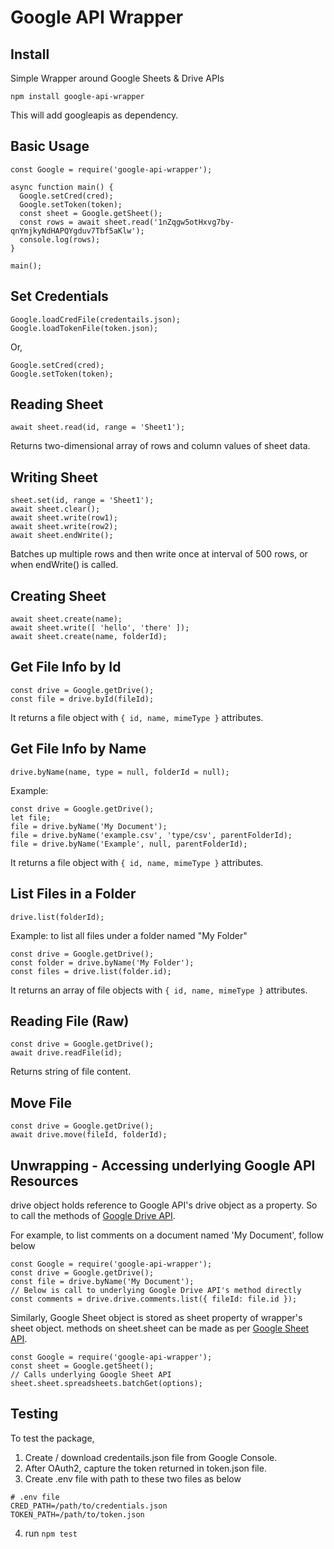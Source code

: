 # Google API Wrapper

## Install
Simple Wrapper around Google Sheets &amp; Drive APIs

    npm install google-api-wrapper

This will add googleapis as dependency.

## Basic Usage

    const Google = require('google-api-wrapper');
    
    async function main() {
      Google.setCred(cred);
      Google.setToken(token);
      const sheet = Google.getSheet();
      const rows = await sheet.read('1nZqgw5otHxvg7by-qnYmjkyNdHAPQYgduv7Tbf5aKlw');
      console.log(rows);
    }
    
    main();

## Set Credentials

    Google.loadCredFile(credentails.json);
    Google.loadTokenFile(token.json);

Or,

    Google.setCred(cred);
    Google.setToken(token);

## Reading Sheet

    await sheet.read(id, range = 'Sheet1');
    
Returns two-dimensional array of rows and column values of sheet data.

## Writing Sheet

    sheet.set(id, range = 'Sheet1');
    await sheet.clear();
    await sheet.write(row1);
    await sheet.write(row2);
    await sheet.endWrite();
    
Batches up multiple rows and then write once at interval of 500 rows, or when endWrite() is called.

## Creating Sheet

    await sheet.create(name);
    await sheet.write([ 'hello', 'there' ]);
    await sheet.create(name, folderId);

## Get File Info by Id

    const drive = Google.getDrive();
    const file = drive.byId(fileId);

It returns a file object with `{ id, name, mimeType }` attributes.

## Get File Info by Name

    drive.byName(name, type = null, folderId = null);

Example:

    const drive = Google.getDrive();
    let file;
    file = drive.byName('My Document');
    file = drive.byName('example.csv', 'type/csv', parentFolderId);
    file = drive.byName('Example', null, parentFolderId);

It returns a file object with `{ id, name, mimeType }` attributes.

## List Files in a Folder

    drive.list(folderId);

Example: to list all files under a folder named "My Folder"

    const drive = Google.getDrive();
    const folder = drive.byName('My Folder');
    const files = drive.list(folder.id);

It returns an array of file objects with `{ id, name, mimeType }` attributes.

## Reading File (Raw)

    const drive = Google.getDrive();
    await drive.readFile(id);
    
Returns string of file content.

## Move File

    const drive = Google.getDrive();
    await drive.move(fileId, folderId);

## Unwrapping - Accessing underlying Google API Resources

drive object holds reference to Google API's drive object as a property. So 
to call the methods of 
[Google Drive API](https://developers.google.com/drive/api/v3/reference).

For example, to list comments on a document named 'My Document', follow below

    const Google = require('google-api-wrapper');
    const drive = Google.getDrive();
    const file = drive.byName('My Document');
    // Below is call to underlying Google Drive API's method directly
    const comments = drive.drive.comments.list({ fileId: file.id });

Similarly, Google Sheet object is stored as sheet property of wrapper's sheet object.
methods on sheet.sheet can be made as per
[Google Sheet API](https://developers.google.com/sheets/api/reference/rest).

    const Google = require('google-api-wrapper');
    const sheet = Google.getSheet();
    // Calls underlying Google Sheet API
    sheet.sheet.spreadsheets.batchGet(options);



## Testing

To test the package,

1. Create / download credentails.json file from Google Console.
2. After OAuth2, capture the token returned in token.json file.
3. Create .env file with path to these two files as below

```
# .env file
CRED_PATH=/path/to/credentials.json
TOKEN_PATH=/path/to/token.json
```

4. run `npm test`


